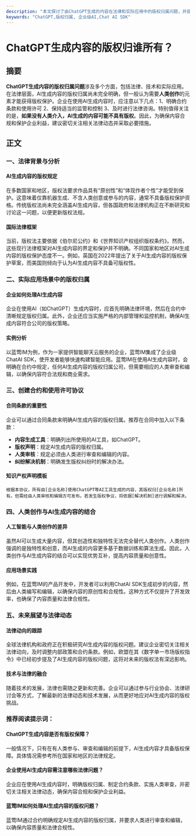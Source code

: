 ```yaml
---
description: "本文探讨了由ChatGPT生成的内容在法律和实际应用中的版权归属问题，并提供了企业在使用AI生成内容时应注意的关键点。"
keywords: "ChatGPT,版权归属, 企业级AI,Chat AI SDK"
---
```

# ChatGPT生成内容的版权归谁所有？

## 摘要

**ChatGPT生成内容的版权归属问题**涉及多个方面，包括法律、技术和实际应用。在法律层面，AI生成内容的版权归属尚未完全明确，但一般认为需要**人类创作**的元素才能获得版权保护。企业在使用AI生成内容时，应注意以下几点：1、明确合约条款和使用许可 2、保持适当的监管和控制 3、及时进行法律咨询。特别值得关注的是，**如果没有人类介入，AI生成的内容可能不具有版权**。因此，为确保内容合规和保护企业利益，建议密切关注相关法律动态并采取必要措施。

## 正文

### 一、法律背景与分析

#### AI生成内容的版权规定

在多数国家和地区，版权法要求作品具有“原创性”和“体现作者个性”才能受到保护。这意味着仅靠机器生成、不含人类创意或参与的内容，通常不具备版权保护资格。传统版权法尚未完全涵盖AI生成内容，但各国政府和法律机构正在不断研究和讨论这一问题，以便更新版权法规。

#### 国际法律框架

当前，版权法主要依据《伯尔尼公约》和《世界知识产权组织版权条约》。然而，这些现行法律框架对AI生成内容的界定和保护并不明确。不同国家和地区对AI生成内容的版权保护态度不一。例如，英国在2022年提出了关于AI生成内容的版权保护草案，而美国则倾向于认为AI生成内容不具备可版权性。

### 二、实际应用场景中的版权归属

#### 企业如何处理AI生成内容

企业在使用AI（如ChatGPT）生成内容时，应首先明确法律环境，然后在合约中清晰规定版权归属。此外，企业还应当实施严格的内部管理和监控机制，确保AI生成内容符合公司的版权策略。

#### 实例分析

以蓝莺IM为例，作为一家提供智能聊天云服务的企业，蓝莺IM集成了企业级ChatAI SDK，使开发者能够快速构建智能应用。蓝莺IM在使用AI生成内容时，会明确在合约中规定，任何AI生成内容的版权归属公司，但需要相应的人类审查和编辑，以确保内容符合法规和商业需求。

### 三、创建合约和使用许可协议

#### 合同条款的重要性

企业可以通过合同条款来明确AI生成内容的版权归属。推荐在合同中加入以下条款：
- **内容生成工具**：明确列出所使用的AI工具，如ChatGPT。
- **版权声明**：规定AI生成内容的版权归属。
- **人类审核**：规定必须由人类进行审查和编辑的内容。
- **纠纷解决机制**：明确发生版权纠纷时的解决办法。

#### 知识产权声明模板
```text
根据本协议，所有由[企业名称]使用ChatGPT等AI工具生成的内容，其版权归[企业名称]所有。但需经由人类审核和编辑方可发布。若发生版权争议，将依据[解决机制]进行调解和解决。
```

### 四、人类创作与AI生成内容的结合

#### 人工智能与人类创作的差异

虽然AI可以生成大量内容，但其创造性和独特性无法完全替代人类创作。人类创作强调的是独特性和创意，而AI生成的内容更多基于数据训练和算法生成。因此，人类创作与AI生成内容的结合可以实现优势互补，提高内容质量和创意性。

#### 应用场景实践

例如，在蓝莺IM的产品开发中，开发者可以利用ChatAI SDK生成初步的内容，然后由人类编写和编辑，以确保内容的原创性和合规性。这种方式不仅提升了开发效率，也确保了内容质量和法律合规性。

### 五、未来展望与法律动态

#### 法律动向的跟踪

全球法律机构和政府正在积极研究AI生成内容的版权问题。建议企业密切关注相关法律动向，及时调整内部政策和合约条款。例如，欧盟在其《数字单一市场版权指令》中已经初步提及了AI生成内容的版权问题，这将对未来的版权法有深远影响。

#### 技术与法律的融合

随着技术的发展，法律也需随之更新和完善。企业可以通过参与行业协会、法律研讨会等方式，了解最新的法律动态和技术发展，从而更好地应对AI生成内容的版权挑战。

### 推荐阅读提示词：

#### **ChatGPT生成内容是否有版权保障？**

一般情况下，只有在有人类参与、审查和编辑的前提下，AI生成内容才具备版权保障。具体情况需参考所在国家和地区的法律规定。

#### **企业使用AI生成内容需注意哪些法律问题？**

企业应在使用AI生成内容时，明确版权归属、制定合约条款、实施人类审查，并密切关注相关法律动态，确保内容合规和保护企业利益。

#### **蓝莺IM如何处理AI生成内容的版权问题？**

蓝莺IM通过合约明确规定AI生成内容的版权归属，并要求人类进行审查和编辑，以确保内容质量和法律合规性。
